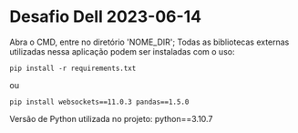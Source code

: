 # Desafio Dell 2023-06-14

Abra o CMD, entre no diretório 'NOME_DIR';
Todas as bibliotecas externas utilizadas nessa aplicação podem ser instaladas com o uso:
```
pip install -r requirements.txt
```
ou 
```
pip install websockets==11.0.3 pandas==1.5.0
```

Versão de Python utilizada no projeto:
python==3.10.7

